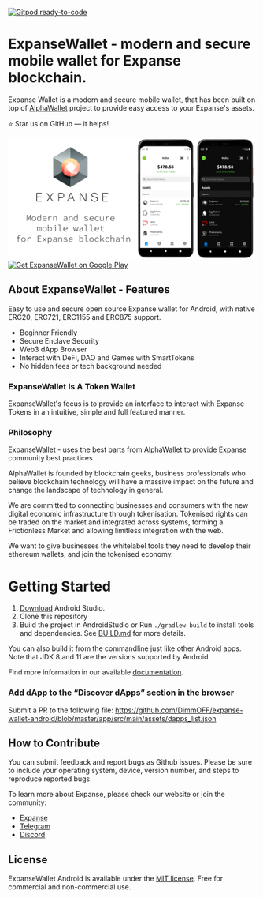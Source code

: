 [![Gitpod ready-to-code](https://img.shields.io/badge/Gitpod-ready--to--code-blue?logo=gitpod)](https://gitpod.io/#https://github.com/AlphaWallet/alpha-wallet-android)

# ExpanseWallet - modern and secure mobile wallet for Expanse blockchain.

Expanse Wallet is a modern and secure mobile wallet, that has been built on top of [AlphaWallet](https://github.com/AlphaWallet/alpha-wallet-android) project to provide easy access to your Expanse's assets.

⭐ Star us on GitHub — it helps!

[![ExpanseWallet open source wallet android preview](app/src/main/googleplay_description.png)](https://expanse.tech/)
<a href='https://play.google.com/store/apps/details?id=com.dmflabs.expwallet'><img alt='Get ExpanseWallet on Google Play' src='https://play.google.com/intl/en_us/badges/static/images/badges/en_badge_web_generic.png' height="100"/></a>

## About ExpanseWallet - Features

Easy to use and secure open source Expanse wallet for Android, with native ERC20, ERC721, ERC1155 and ERC875 support.

- Beginner Friendly
- Secure Enclave Security
- Web3 dApp Browser
- Interact with DeFi, DAO and Games with SmartTokens
- No hidden fees or tech background needed

### ExpanseWallet Is A Token Wallet

ExpanseWallet's focus is to provide an interface to interact with Expanse Tokens in an intuitive, simple and full featured manner.

### Philosophy
ExpanseWallet - uses the best parts from AlphaWallet to provide Expanse community best practices.

AlphaWallet is founded by blockchain geeks, business professionals who believe blockchain technology will have a massive impact on the future and change the landscape of technology in general.

We are committed to connecting businesses and consumers with the new digital economic infrastructure through tokenisation. Tokenised rights can be traded on the market and integrated across systems, forming a Frictionless Market and allowing limitless integration with the web.

We want to give businesses the whitelabel tools they need to develop their ethereum wallets, and join the tokenised economy.

# Getting Started

1. [Download](https://developer.android.com/studio/) Android Studio.
2. Clone this repository
4. Build the project in AndroidStudio or Run `./gradlew build` to install tools and dependencies. See [BUILD.md](BUILD.md) for more details.

You can also build it from the commandline just like other Android apps. Note that JDK 8 and 11 are the versions supported by Android.

Find more information in our available [documentation](https://github.com/DimmOFF/expanse-wallet-android/blob/master/docs/overview.md).

### Add dApp to the “Discover dApps” section in the browser

Submit a PR to the following file:
https://github.com/DimmOFF/expanse-wallet-android/blob/master/app/src/main/assets/dapps_list.json

## How to Contribute

You can submit feedback and report bugs as Github issues. Please be sure to include your operating system, device, version number, and steps to reproduce reported bugs.

To learn more about Expanse, please check our website or join the community:
- [Expanse](https://Expanse.tech)
- [Telegram](https://t.me/ExpanseTech)
- [Discord](https://discord.gg/DUN6r2X)

## License
ExpanseWallet Android is available under the [MIT license](https://github.com/DimmOFF/expanse-wallet-android/blob/master/LICENSE). Free for commercial and non-commercial use.
